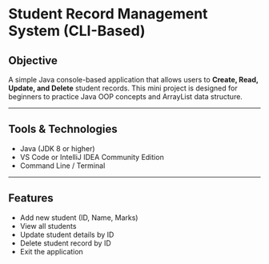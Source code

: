 # Student Record Management System (CLI-Based)

##  Objective
A simple Java console-based application that allows users to **Create, Read, Update, and Delete** student records. This mini project is designed for beginners to practice Java OOP concepts and ArrayList data structure.

---

##  Tools & Technologies
- Java (JDK 8 or higher)
- VS Code or IntelliJ IDEA Community Edition
- Command Line / Terminal

---

##  Features
-  Add new student (ID, Name, Marks)
-  View all students
-  Update student details by ID
- Delete student record by ID
- Exit the application


